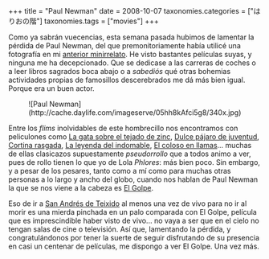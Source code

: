 +++
title = "Paul Newman"
date = 2008-10-07
taxonomies.categories = ["はりおの階"]
taxonomies.tags = ["movies"]
+++

Como ya sabrán vuecencias, esta semana pasada hubimos de lamentar la
pérdida de Paul Newman, del que premonitoriamente había utilicé una
fotografía en mi [anterior minirrelato](una-carta-bajo-el-sombrero.html).
He visto bastantes películas suyas, y ninguna me ha decepcionado. Que se
dedicase a las carreras de coches o a leer libros sagrados boca abajo o
a *sabediós* qué otras bohemias actividades propias de famosillos
descerebrados me dá más bien igual. Porque era un buen actor.

<figure class="image">
    ![Paul Newman](http://cache.daylife.com/imageserve/05hh8kAfci5g8/340x.jpg)
</figure>

Entre los *flims* inolvidables de este hombrecillo nos encontramos con
peliculones como [La gata sobre el tejado de
zinc](http://es.wikipedia.org/wiki/La_gata_sobre_el_tejado_de_zinc),
[Dulce pájaro de
juventud](http://es.wikipedia.org/wiki/Dulce_p%C3%A1jaro_de_juventud),
[Cortina rasgada](http://es.wikipedia.org/wiki/Cortina_rasgada), [La
leyenda del
indomable](http://es.wikipedia.org/wiki/La_leyenda_del_indomable), [El
coloso en llamas](http://es.wikipedia.org/wiki/El_coloso_en_llamas)...
muchas de ellas clasicazos supuestamente *pseudorrollo* que a todos
animo a ver, pues de rollo tienen lo que yo de Lola *Phlores*: más bien
poco. Sin embargo, y a pesar de los pesares, tanto como a mí como para
muchas otras personas a lo largo y ancho del globo, cuando nos hablan de
Paul Newman la que se nos viene a la cabeza es [El
Golpe](http://es.wikipedia.org/wiki/El_golpe_(1973)).

Eso de ir a [San Andrés de
Teixido](http://es.wikipedia.org/wiki/San_Andr%C3%A9s_de_Teixido) al
menos una vez de vivo para no ir al morir es una mierda pinchada en un
palo comparada con El Golpe, película que es imprescindible haber visto
de vivo... no vaya a ser que en el cielo no tengan salas de cine o
televisión. Así que, lamentando la pérdida, y congratulándonos por tener
la suerte de seguir disfrutando de su presencia en casi un centenar de
películas, me dispongo a ver El Golpe. Una vez más.
